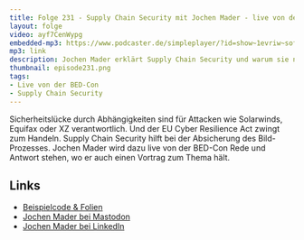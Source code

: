 ```yaml
---
title: Folge 231 - Supply Chain Security mit Jochen Mader - live von der BED-Con
layout: folge
video: ayf7CenWypg
embedded-mp3: https://www.podcaster.de/simpleplayer/?id=show~1evriw~software-architektur-im-stream~pod-8005f8f4e606dcdcbb5614cff8&v=1726852113
mp3: link
description: Jochen Mader erklärt Supply Chain Security und warum sie notwendig ist
thumbnail: episode231.png
tags:
- Live von der BED-Con
- Supply Chain Security
---
```


Sicherheitslücke durch Abhängigkeiten sind für Attacken wie
Solarwinds, Equifax oder XZ verantwortlich. Und der EU Cyber
Resilience Act zwingt zum Handeln. Supply Chain Security hilft bei der
Absicherung des Bild-Prozesses. Jochen Mader wird dazu live von der
BED-Con Rede und Antwort stehen, wo er auch einen Vortrag zum Thema
hält.

## Links

* [Beispielcode & Folien](https://github.com/codepitbull/releasing-demo)
* [Jochen Mader bei Mastodon](https://chaos.social/@codepitbull)
* [Jochen Mader bei LinkedIn](https://www.linkedin.com/in/jochen-mader-a4b965112/)
